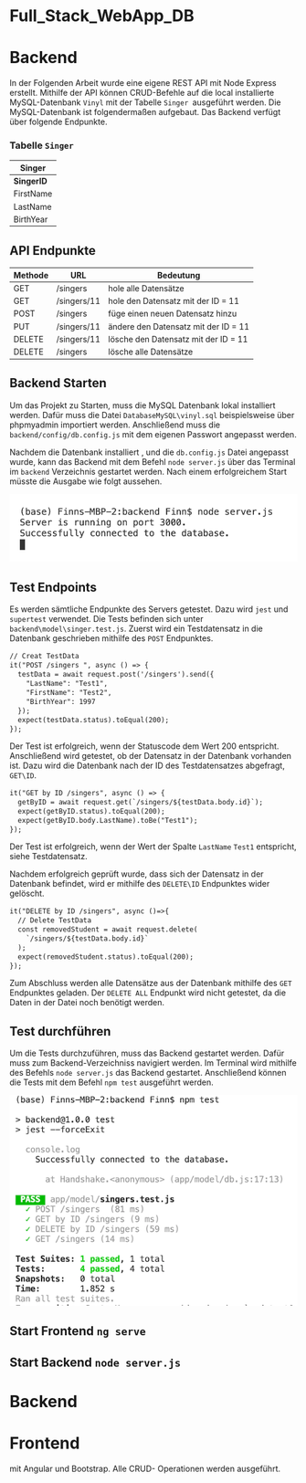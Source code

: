 # Full_Stack_WebApp_DB

# Backend 

In der Folgenden Arbeit wurde eine eigene REST API mit Node Express erstellt. Mithilfe der API können CRUD-Befehle auf die local installierte MySQL-Datenbank `Vinyl` mit der Tabelle `Singer `ausgeführt werden. Die MySQL-Datenbank ist folgendermaßen aufgebaut. Das Backend verfügt über folgende Endpunkte. 

### Tabelle `Singer`

|Singer|
|-----------|
|**SingerID**|
|FirstName|
|LastName|
|BirthYear|

## API Endpunkte

Methode | URL | Bedeutung
--------| ----| ---------
GET|/singers| hole alle Datensätze 
GET| /singers/11| hole den Datensatz mit der ID = 11
POST| /singers | füge einen neuen Datensatz hinzu
PUT | /singers/11 | ändere den Datensatz mit der ID = 11
DELETE| /singers/11 | lösche den Datensatz mit der ID = 11
DELETE | /singers   | lösche alle Datensätze 

## Backend Starten
Um das Projekt zu Starten, muss die MySQL Datenbank lokal installiert werden. Dafür muss die Datei `DatabaseMySQL\vinyl.sql` beispielsweise über phpmyadmin importiert werden. 
Anschließend muss die `backend/config/db.config.js` mit dem eigenen Passwort angepasst werden. 

Nachdem die Datenbank installiert , und die `db.config.js` Datei angepasst wurde, kann das Backend mit dem Befehl `node server.js` über das Terminal im `backend` Verzeichnis gestartet werden. Nach einem erfolgreichem Start müsste die Ausgabe wie folgt aussehen. 

   ![backendStart][backendStart]

## Test Endpoints
 Es werden sämtliche Endpunkte des Servers getestet. Dazu wird `jest` und `supertest` verwendet. Die Tests befinden sich unter `backend\model\singer.test.js`. 
Zuerst wird ein Testdatensatz in die Datenbank geschrieben mithilfe des `POST` Endpunktes. 
```
// Creat TestData
it("POST /singers ", async () => {
  testData = await request.post('/singers').send({
    "LastName": "Test1",
    "FirstName": "Test2",
    "BirthYear": 1997
  });
  expect(testData.status).toEqual(200);
});
```
Der Test ist erfolgreich, wenn der Statuscode dem Wert 200 entspricht. Anschließend wird getestet, ob der Datensatz in der Datenbank vorhanden ist. Dazu wird die Datenbank nach der ID des Testdatensatzes abgefragt, `GET\ID`.
```
it("GET by ID /singers", async () => {
  getByID = await request.get(`/singers/${testData.body.id}`); 
  expect(getByID.status).toEqual(200); 
  expect(getByID.body.LastName).toBe("Test1");
});
```
Der Test ist erfolgreich, wenn der Wert der Spalte `LastName` `Test1` entspricht, siehe Testdatensatz.

Nachdem erfolgreich geprüft wurde, dass sich der Datensatz in der Datenbank befindet, wird er mithilfe des `DELETE\ID` Endpunktes wider gelöscht. 
````
it("DELETE by ID /singers", async ()=>{
  // Delete TestData 
  const removedStudent = await request.delete(
    `/singers/${testData.body.id}`
  );
  expect(removedStudent.status).toEqual(200);
});
````
 Zum Abschluss werden alle Datensätze aus der Datenbank mithilfe des `GET` Endpunktes geladen. 
 Der `DELETE ALL` Endpunkt wird nicht getestet, da die Daten in der Datei noch benötigt werden. 

 ## Test durchführen 

 Um die Tests durchzuführen, muss das Backend gestartet werden. Dafür muss zum Backend-Verzeichniss navigiert werden. Im Terminal wird mithilfe des Befehls `node server.js` das Backend gestartet. Anschließend können die Tests mit dem Befehl `npm test` ausgeführt werden.    

   ![Alt-Text][npm test]



## Start Frontend `ng serve`
## Start Backend `node server.js`


# Backend 



# Frontend

mit Angular und Bootstrap. Alle CRUD- Operationen werden ausgeführt. 


[npm Test]: Images/runTest.png  "Run Test"
[backendStart]: Images/startServer.png "Run Backend"

